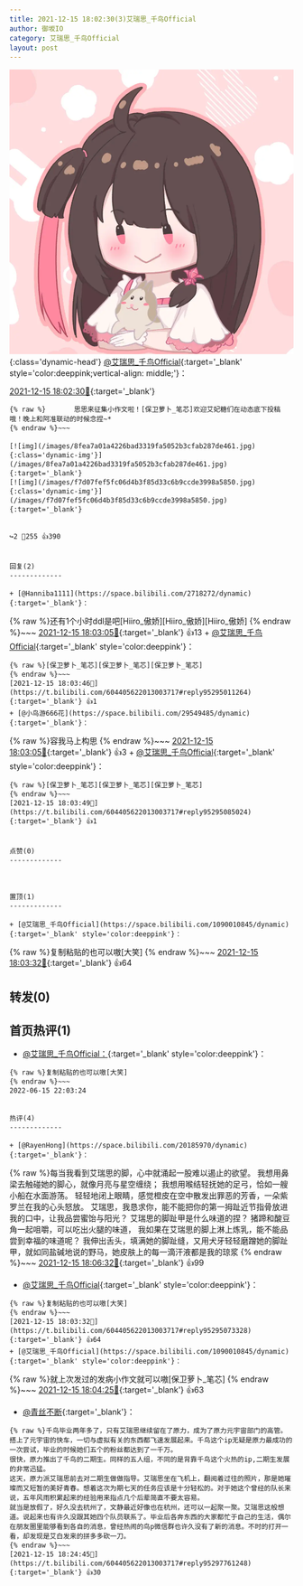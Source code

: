 ```yaml
---
title: 2021-12-15 18:02:30(3)艾瑞思_千鸟Official
author: 御坂IO
category: 艾瑞思_千鸟Official
layout: post
---
```


![img](/images/7e08840c56f251de28bdf766b647bd5fe9a5d50a.jpg){:class='dynamic-head'}
[@艾瑞思_千鸟Official](https://space.bilibili.com/1090010845/dynamic){:target='_blank' style='color:deeppink;vertical-align: middle;'}：

[2021-12-15 18:02:30🔗](https://t.bilibili.com/604405622013003717){:target='_blank'}

~~~
{% raw %}       思思来征集小作文啦！[保卫萝卜_笔芯]欢迎艾妃糖们在动态底下投稿哦！晚上和阿准联动的时候念捏~*
{% endraw %}~~~

[![img](/images/8fea7a01a4226bad3319fa5052b3cfab287de461.jpg){:class='dynamic-img'}](/images/8fea7a01a4226bad3319fa5052b3cfab287de461.jpg){:target='_blank'}
[![img](/images/f7d07fef5fc06d4b3f85d33c6b9ccde3998a5850.jpg){:class='dynamic-img'}](/images/f7d07fef5fc06d4b3f85d33c6b9ccde3998a5850.jpg){:target='_blank'}


↪️2 💬255 👍390


回复(2)
-------------

+ [@Hanniba1111](https://space.bilibili.com/2718272/dynamic){:target='_blank'}：
~~~
{% raw %}还有1个小时ddl是吧[Hiiro_傲娇][Hiiro_傲娇][Hiiro_傲娇]
{% endraw %}~~~
[2021-12-15 18:03:05🔗](https://t.bilibili.com/604405622013003717#reply95295053808){:target='_blank'} 👍13
    + [@艾瑞思_千鸟Official](https://space.bilibili.com/1090010845/dynamic){:target='_blank' style='color:deeppink'}：
~~~
{% raw %}[保卫萝卜_笔芯][保卫萝卜_笔芯][保卫萝卜_笔芯]
{% endraw %}~~~
[2021-12-15 18:03:46🔗](https://t.bilibili.com/604405622013003717#reply95295011264){:target='_blank'} 👍1
+ [@小鸟游666花](https://space.bilibili.com/29549485/dynamic){:target='_blank'}：
~~~
{% raw %}容我马上构思
{% endraw %}~~~
[2021-12-15 18:03:05🔗](https://t.bilibili.com/604405622013003717#reply95295130480){:target='_blank'} 👍3
    + [@艾瑞思_千鸟Official](https://space.bilibili.com/1090010845/dynamic){:target='_blank' style='color:deeppink'}：
~~~
{% raw %}[保卫萝卜_笔芯][保卫萝卜_笔芯][保卫萝卜_笔芯]
{% endraw %}~~~
[2021-12-15 18:03:49🔗](https://t.bilibili.com/604405622013003717#reply95295085024){:target='_blank'} 👍1


点赞(0)
-------------



置顶(1)
-------------

+ [@艾瑞思_千鸟Official](https://space.bilibili.com/1090010845/dynamic){:target='_blank' style='color:deeppink'}：
~~~
{% raw %}复制粘贴的也可以嗷[大笑]
{% endraw %}~~~
[2021-12-15 18:03:32🔗](https://t.bilibili.com/604405622013003717#reply95295073328){:target='_blank'} 👍64


转发(0)
-------------



首页热评(1)
-------------

+ [@艾瑞思_千鸟Official：](https://space.bilibili.com/1090010845/dynamic){:target='_blank' style='color:deeppink'}：
~~~
{% raw %}复制粘贴的也可以嗷[大笑]
{% endraw %}~~~
2022-06-15 22:03:24


热评(4)
-------------

+ [@RayenHong](https://space.bilibili.com/20185970/dynamic){:target='_blank'}：
~~~
{% raw %}每当我看到艾瑞思的脚，心中就涌起一股难以遏止的欲望。
我想用鼻梁去触碰她的脚心，就像月亮与星空缠绕；
我想用喉结轻抚她的足弓，恰如一艘小船在水面游荡。
轻轻地闭上眼睛，感觉橙皮在空中散发出罪恶的芳香，一朵紫罗兰在我的心头怒放。
艾瑞思，我恳求你，能不能把你的第一拇趾近节指骨放进我的口中，让我品尝蜜饴与阳光？
艾瑞思的脚趾甲是什么味道的捏？
猪蹄和酸豆角一起咀嚼，可以吃出火腿的味道，
我如果在艾瑞思的脚上淋上炼乳，能不能品尝到幸福的味道呢？
我伸出舌头，填满她的脚趾缝，又用犬牙轻轻磨蹭她的脚趾甲，就如同盐碱地说的野马，她皮肤上的每一滴汗液都是我的琼浆
{% endraw %}~~~
[2021-12-15 18:06:32🔗](https://t.bilibili.com/604405622013003717#reply95295355296){:target='_blank'} 👍99
+ [@艾瑞思_千鸟Official](https://space.bilibili.com/1090010845/dynamic){:target='_blank' style='color:deeppink'}：
~~~
{% raw %}复制粘贴的也可以嗷[大笑]
{% endraw %}~~~
[2021-12-15 18:03:32🔗](https://t.bilibili.com/604405622013003717#reply95295073328){:target='_blank'} 👍64
+ [@艾瑞思_千鸟Official](https://space.bilibili.com/1090010845/dynamic){:target='_blank' style='color:deeppink'}：
~~~
{% raw %}就上次发过的发病小作文就可以嗷[保卫萝卜_笔芯]
{% endraw %}~~~
[2021-12-15 18:04:25🔗](https://t.bilibili.com/604405622013003717#reply95295182192){:target='_blank'} 👍63
+ [@青丝不断](https://space.bilibili.com/288343264/dynamic){:target='_blank'}：
~~~
{% raw %}千鸟毕业两年多了，只有艾瑞思继续留在了原力，成为了原力元宇宙部门的高管。
搭上了元宇宙的快车，一切与虚拟有关的东西都飞速发展起来。千鸟这个ip无疑是原力最成功的一次尝试，毕业的时候她们五个的粉丝都达到了一千万。
很快，原力推出了千鸟的二期生。同样的五人组，不同的是背靠千鸟这个火热的ip,二期生发展的非常迅猛。
这天，原力派艾瑞思前去对二期生做做指导。艾瑞思坐在飞机上，翻阅着过往的照片，那是她璀璨而又短暂的美好青春。想着这次为期七天的任务应该是十分轻松的。对于她这个曾经的队长来说，五年风雨积累起来的经验用来指点几个后辈简直不要太容易。
就当是放假了，好久没去杭州了，文静最近好像也在杭州，还可以一起聚一聚。艾瑞思这般想道。说起来也有许久没跟其她四个队员联系了。毕业后各奔东西的大家都忙于自己的生活，偶尔在朋友圈里能够看到各自的消息，曾经热闹的鸟p微信群也许久没有了新的消息。不时的打开一看，却发现是艾白发来的拼多多砍一刀。
{% endraw %}~~~
[2021-12-15 18:24:45🔗](https://t.bilibili.com/604405622013003717#reply95297761248){:target='_blank'} 👍30


